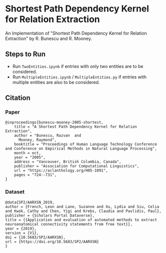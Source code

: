 # Shortest Path Dependency Kernel for Relation Extraction
An Implementation of "Shortest Path Dependency Kernel for Relation Extraction" by R. Bunescu and R. Mooney.

## Steps to Run
- Run `TwoEntities.ipynb` if entries with only two entities are to be considered.
- Run `MultipleEntities.ipynb` / `MultipleEntities.py` if entries with multiple entities are also to be considered.

## Citation
### Paper
```
@inproceedings{bunescu-mooney-2005-shortest,
    title = "A Shortest Path Dependency Kernel for Relation Extraction",
    author = "Bunescu, Razvan  and
      Mooney, Raymond",
    booktitle = "Proceedings of Human Language Technology Conference and Conference on Empirical Methods in Natural Language Processing",
    month = oct,
    year = "2005",
    address = "Vancouver, British Columbia, Canada",
    publisher = "Association for Computational Linguistics",
    url = "https://aclanthology.org/H05-1091",
    pages = "724--731",
}
```

### Dataset
```
@data{SP2/AARXSN_2019,
author = {French, Leon and Lane, Suzanne and Xu, Lydia and Siu, Celia and Kwok, Cathy and Chen, Yigi and Krebs, Claudia and Pavlidis, Paul},
publisher = {Scholars Portal Dataverse},
title = {{Application and evaluation of automated methods to extract neuroanatomical connectivity statements from free text}},
year = {2019},
version = {V1},
doi = {10.5683/SP2/AARXSN},
url = {https://doi.org/10.5683/SP2/AARXSN}
}
```
